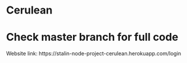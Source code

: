 # Cerulean
<h1>Check master branch for full code</h1>
Website link: https://stalin-node-project-cerulean.herokuapp.com/login

